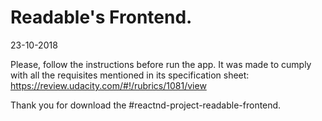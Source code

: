 # Readable's Frontend.
23-10-2018

Please, follow the instructions before run the app. It was made to cumply with all the requisites mentioned in its specification sheet: https://review.udacity.com/#!/rubrics/1081/view

Thank you for download the #reactnd-project-readable-frontend.